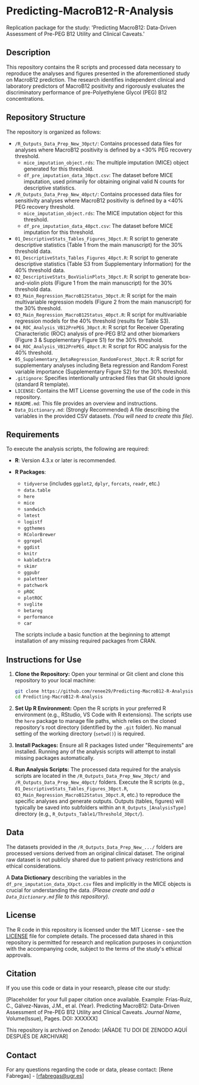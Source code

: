 # Predicting-MacroB12-R-Analysis

Replication package for the study: 'Predicting MacroB12: Data-Driven Assessment of Pre-PEG B12 Utility and Clinical Caveats.'

## Description
This repository contains the R scripts and processed data necessary to reproduce the analyses and figures presented in the aforementioned study on MacroB12 prediction. The research identifies independent clinical and laboratory predictors of MacroB12 positivity and rigorously evaluates the discriminatory performance of pre-Polyethylene Glycol (PEG) B12 concentrations.

## Repository Structure

The repository is organized as follows:

-   `/R_Outputs_Data_Prep_New_30pct/`: Contains processed data files for analyses where MacroB12 positivity is defined by a <30% PEG recovery threshold.
    -   `mice_imputation_object.rds`: The multiple imputation (MICE) object generated for this threshold.
    -   `df_pre_imputation_data_30pct.csv`: The dataset before MICE imputation, used primarily for obtaining original valid N counts for descriptive statistics.
-   `/R_Outputs_Data_Prep_New_40pct/`: Contains processed data files for sensitivity analyses where MacroB12 positivity is defined by a <40% PEG recovery threshold.
    -   `mice_imputation_object.rds`: The MICE imputation object for this threshold.
    -   `df_pre_imputation_data_40pct.csv`: The dataset before MICE imputation for this threshold.
-   `01_DescriptiveStats_Tables_Figures_30pct.R`: R script to generate descriptive statistics (Table 1 from the main manuscript) for the 30% threshold data.
-   `01_DescriptiveStats_Tables_Figures_40pct.R`: R script to generate descriptive statistics (Table S3 from Supplementary Information) for the 40% threshold data.
-   `02_DescriptiveStats_BoxViolinPlots_30pct.R`: R script to generate box-and-violin plots (Figure 1 from the main manuscript) for the 30% threshold data.
-   `03_Main_Regression_MacroB12Status_30pct.R`: R script for the main multivariable regression models (Figure 2 from the main manuscript) for the 30% threshold.
-   `03_Main_Regression_MacroB12Status_40pct.R`: R script for multivariable regression models for the 40% threshold (results for Table S3).
-   `04_ROC_Analysis_VB12PrePEG_30pct.R`: R script for Receiver Operating Characteristic (ROC) analysis of pre-PEG B12 and other biomarkers (Figure 3 & Supplementary Figure S1) for the 30% threshold.
-   `04_ROC_Analysis_VB12PrePEG_40pct.R`: R script for ROC analysis for the 40% threshold.
-   `05_Supplementary_BetaRegression_RandomForest_30pct.R`: R script for supplementary analyses including Beta regression and Random Forest variable importance (Supplementary Figure S2) for the 30% threshold.
    <!-- Add similar entries for 40pct supplementary analyses if they exist -->
-   `.gitignore`: Specifies intentionally untracked files that Git should ignore (standard R template).
-   `LICENSE`: Contains the MIT License governing the use of the code in this repository.
- `README.md`: This file provides an overview and instructions.
-   `Data_Dictionary.md`: (Strongly Recommended) A file describing the variables in the provided CSV datasets. *(You will need to create this file).*

## Requirements

To execute the analysis scripts, the following are required:

-   **R**: Version 4.3.x or later is recommended.
-   **R Packages**:
    -   `tidyverse` (includes `ggplot2`, `dplyr`, `forcats`, `readr`, etc.)
    -   `data.table`
    -   `here`
    -   `mice`
    -   `sandwich`
    -   `lmtest`
    -   `logistf`
    -   `ggthemes`
    -   `RColorBrewer`
    -   `ggrepel`
    -   `ggdist`
    -   `knitr`
    -   `kableExtra`
    -   `skimr`
    -   `ggpubr`
    -   `paletteer`
    -   `patchwork`
    -   `pROC`
    -   `plotROC`
    -   `svglite`
    -   `betareg`
    -   `performance`
    -   `car`

    The scripts include a basic function at the beginning to attempt installation of any missing required packages from CRAN.

## Instructions for Use

1.  **Clone the Repository:**
    Open your terminal or Git client and clone this repository to your local machine:
    ```bash
    git clone https://github.com/renee29/Predicting-MacroB12-R-Analysis.git
    cd Predicting-MacroB12-R-Analysis
    ```

2.  **Set Up R Environment:**
    Open the R scripts in your preferred R environment (e.g., RStudio, VS Code with R extensions). The scripts use the `here` package to manage file paths, which relies on the cloned repository's root directory (identified by the `.git` folder). No manual setting of the working directory (`setwd()`) is required.

3.  **Install Packages:**
    Ensure all R packages listed under "Requirements" are installed. Running any of the analysis scripts will attempt to install missing packages automatically.

4.  **Run Analysis Scripts:**
    The processed data required for the analysis scripts are located in the `/R_Outputs_Data_Prep_New_30pct/` and `/R_Outputs_Data_Prep_New_40pct/` folders.
    Execute the R scripts (e.g., `01_DescriptiveStats_Tables_Figures_30pct.R`, `03_Main_Regression_MacroB12Status_30pct.R`, etc.) to reproduce the specific analyses and generate outputs. Outputs (tables, figures) will typically be saved into subfolders within an `R_Outputs_[AnalysisType]` directory (e.g., `R_Outputs_Table1/Threshold_30pct/`).

## Data

The datasets provided in the `/R_Outputs_Data_Prep_New_.../` folders are processed versions derived from an original clinical dataset. The original raw dataset is not publicly shared due to patient privacy restrictions and ethical considerations.

A **Data Dictionary** describing the variables in the `df_pre_imputation_data_XXpct.csv` files and implicitly in the MICE objects is crucial for understanding the data. *(Please create and add a `Data_Dictionary.md` file to this repository).*

## License

The R code in this repository is licensed under the MIT License - see the [LICENSE](LICENSE) file for complete details.
The processed data shared in this repository is permitted for research and replication purposes in conjunction with the accompanying code, subject to the terms of the study's ethical approvals.

## Citation

If you use this code or data in your research, please cite our study:

[Placeholder for your full paper citation once available. Example: Frías-Ruiz, C., Gálvez-Navas, J.M., et al. (Year). Predicting MacroB12: Data-Driven Assessment of Pre-PEG B12 Utility and Clinical Caveats. *Journal Name*, Volume(Issue), Pages. DOI: XXXXXX]

This repository is archived on Zenodo: [AÑADE TU DOI DE ZENODO AQUÍ DESPUÉS DE ARCHIVAR]

## Contact

For any questions regarding the code or data, please contact:
[Rene Fabregas] - [rfabregas@ugr.es]
